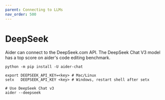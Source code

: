 ```yaml
---
parent: Connecting to LLMs
nav_order: 500
---
```


# DeepSeek

Aider can connect to the DeepSeek.com API.
The DeepSeek Chat V3 model has a top score on aider's code editing benchmark.

```
python -m pip install -U aider-chat

export DEEPSEEK_API_KEY=<key> # Mac/Linux
setx   DEEPSEEK_API_KEY <key> # Windows, restart shell after setx

# Use DeepSeek Chat v3
aider --deepseek
```

